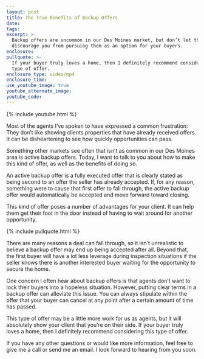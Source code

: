 ```yaml
---
layout: post
title: The True Benefits of Backup Offers
date:
tags:
excerpt: >-
  Backup offers are uncommon in our Des Moines market, but don’t let this
  discourage you from pursuing them as an option for your buyers.
enclosure:
pullquote: >-
  If your buyer truly loves a home, then I definitely recommend considering this
  type of offer.
enclosure_type: video/mp4
enclosure_time:
use_youtube_image: true
youtube_alternate_image:
youtube_code:
---
```


{% include youtube.html %}

Most of the agents I’ve spoken to have expressed a common frustration: They don’t like showing clients properties that have already received offers. It can be disheartening to see how quickly opportunities can pass.&nbsp;

Something other markets see often that isn’t as common in our Des Moines area is active backup offers. Today, I want to talk to you about how to make this kind of offer, as well as the benefits of doing so.&nbsp;

An active backup offer is a fully executed offer that is clearly stated as being second to an offer the seller has already accepted. If, for any reason, something were to cause that first offer to fall through, the active backup offer would automatically be accepted and move forward toward closing.

This kind of offer poses a number of advantages for your client. It can help them get their foot in the door instead of having to wait around for another opportunity.&nbsp;

{% include pullquote.html %}

There are many reasons a deal can fall through, so it isn’t unrealistic to believe a backup offer may end up being accepted after all. Beyond that, the first buyer will have a lot less leverage during inspection situations if the seller knows there is another interested buyer waiting for the opportunity to secure the home.&nbsp;

One concern I often hear about backup offers is that agents don’t want to lock their buyers into a hopeless situation. However, putting clear terms in a backup offer can alleviate this issue. You can always stipulate within the offer that your buyer can cancel at any point after a certain amount of time has passed.&nbsp;

This type of offer may be a little more work for us as agents, but it will absolutely show your client that you’re on their side. If your buyer truly loves a home, then I definitely recommend considering this type of offer.

If you have any other questions or would like more information, feel free to give me a call or send me an email. I look forward to hearing from you soon.